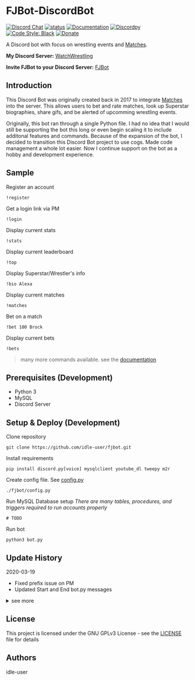 # FJBot-DiscordBot

[![Discord Chat](https://discordapp.com/api/guilds/361689774723170304/embed.png)](https://discord.gg/Q9mX5hQ/)
[![status](https://img.shields.io/badge/Project%20Status-inactive-inactive.svg)](#)
[![Documentation](https://readthedocs.org/projects/fjbot/badge/?version=latest)](https://fjbot.readthedocs.io/en/latest/)
[![Discordpy](https://img.shields.io/badge/discord-py-blue.svg)](https://github.com/Rapptz/discord.py)
[![Code Style: Black](https://img.shields.io/badge/code%20style-black-000000.svg)](https://github.com/ambv/black)
[![Donate](https://img.shields.io/badge/Donate-PayPal-green.svg)](https://www.paypal.com/cgi-bin/webscr?cmd=_donations&business=jesus_andrade45%40yahoo%2ecom&lc=US&item_name=GitHub%20Projects&currency_code=USD&bn=PP%2dDonationsBF%3abtn_donateCC_LG%2egif%3aNonHosted)

A Discord bot with focus on wrestling events and  [Matches](https://idleuser.com/projects/matches).

**My Discord Server:** [WatchWrestling](https://discord.gg/Q9mX5hQ)

**Invite FJBot to your Discord Server:** [FJBot](https://discordapp.com/oauth2/authorize?&client_id=364938585675137035&scope=bot&permissions=199680)

## Introduction

This Discord Bot was originally created back in 2017 to integrate [Matches](https://idleuser.com/projects/matches) into the server. This allows users to bet and rate matches, look up Superstar biographies, share gifs, and be alerted of upcomming wrestling events.

Originally, this bot ran through a single Python file. I had no idea that I would still be supporting the bot this long or even begin scaling it to include additonal features and commands. Because of the expansion of the bot, I decided to transition this Discord Bot project to use cogs. Made code management a whole lot easier.
Now I continue support on the bot as a hobby and development experience.


## Sample

Register an account
```console
!register
```

Get a login link via PM
```console
!login
```

Display current stats
```console
!stats
```

Display current leaderboard
```console
!top
```

Display Superstar/Wrestler's info
```console
!bio Alexa
```

Display current matches
```console
!matches
```

Bet on a match
```console
!bet 100 Brock
```

Display current bets
```console
!bets
```

> many more commands available.
> see the [documentation](https://fjbot.readthedocs.io/en/latest/)

##  Prerequisites (Development)

* Python 3
* MySQL
* Discord Server

## Setup & Deploy (Development)

Clone repository
```console
git clone https://github.com/idle-user/fjbot.git
```

Install requirements
```console
pip install discord.py[voice] mysqlclient youtube_dl tweepy m2r
```

Create config file. See [config.py](config.py)
```console
./fjbot/config.py
```

Run MySQL Database setup
*There are many tables, procedures, and triggers required to run accounts properly*
```console
# TODO
```

Run bot
```console
python3 bot.py
```


## Update History

2020-03-19
* Fixed prefix issue on PM
* Updated Start and End bot.py messages

<details>
    <summary>see more</summary>

2020-03-12
* Command name changes
* Formatting

2020-03-11
* Docstring and a lot of documentation
* Reconfigured config.py format
* Bug fixes

2020-03-06
* Updated config.py format
* Added option to change command prefix (multi-server support)
* Updated permission checks that required fixed values
* Moved event alerts from matches to scheduler cog
* Started FJBucks cog
* Updated README

2020-03-02
* Number formatting
* README overhaul coming soon

2020-01-17
* Fixed Scheduler COG
* Added support to Royal Rumble entry command

2020-01-06
* Added scheduler cog for routine alerts
* Fixed voice cog permissions for volume
* Updated config file formatting
* Removed weekly alerts from matches cog

2019-10-17
* Added AEW schedule
* Added chatango PM logging/display
* Removed Tweet tasks
* Fixes

2019-05-29
* Added basic logging
* Updated Match short-view text to include titles
* Fixed Mute and Unmute commands

2019-05-21
* Updated Matches command to display short view if too many
* Added current match command

2019-05-19
* Fixed User Register through Chatango
* Organized Chatang cog prints

2019-05-18
* Fixed User Match betting
* Fixed Match team searches

2019-05-17
* Added user register functionality
* Changed Discord message logging to prints (logging later)
* Added cooldown to Open Matches command
* Fixed betting command
* Fixed twitter cog
* Clean up

2019-05-16
* PEP 8 by using [Black](https://github.com/python/black/) - *bye-bye tabs ... :(*
* Code clean-up
* Still to be updated: twitter cog

2019-05-15
* Renamed fjbot.py to bot.py
* Updated admin commands
* Moved base user commands from matches cog to member cog
* Moved config.py to root
* Updated imports of all files
* Added a new error class for future use
* Removed unecessary log messages (moving to logging later)
* Added base royal rumble support
* Updated README structure and setup instructions
* Added 2019.05.14 updates because it mysteriously disappeared
* Still to be updated: twitter cog

2019-05-14
* Added voice cog (based on official example)
* Moved on_member_join to bot.py
* Added user reset password link command
* Updated command names and aliases
* Removed uneeded command based on rewrite

2019-05-13
* Complete rewrite in progress
* Superstar, DiscordUser, ChatangoUser, Match are now classes
* Complete overhaul of Database handling
* Database calls are now handled by the classes
* Updated function checks
* Renamed credentials.py to config.py
* Chatango Bot rewrite
* Update quickembed to support Class structures
* Cleaned up error handling
* Still be updated: twitter cog, voice cog

2019-05-06
* Complete update to comply with discord.py rewrite
* Bot messages are now embeded
* Removed cross-cog dependency
* Added quickembed.py to utils for quick embeded messages
* Commented out Tweepy unsupported calls (Repo does not support new Twitter API)
* Updated voice cog to search YouTube video by title or direct link
* Created a class for: Match, Superstar, Userstats
* Match and User classes can output their info in embed format
* Code cleanup

2019-02-05
* Added Voice cog (plays YouTube audio)
* Role checks are based only on IDs now
* Updated credential sample to include only IDs
* Added function for quick login for registered users
* Added a Discord Channel for Logging
* Added logging calls within project
* Twitter cog updated (functionality limited by latest Twitter API update)
* Updated query calls based on database table updates
* Various new functions added
* Text fixes

2018-10-14
* Added User class
* Updated cogs to use new User class
* Added direct PM to Discord Server owner function
* Updated admin cog checks
* Updated ch library with alterations (bugs found)
* Updated chatango cog to include match listings and betting
* Modifications to dbhandler to explicitly call queries
* Updated credentials to include Discord invite link
* Text fixes

2018-09-06
* Database redesign (to be included in repository)
* Various database optimization within dbhandler
* Created Class module for readability
* Removed \_\_obosolete__ directory
* Updated logging between cogs - all use main fjbot function now
* Added admin commands
* Heavily updated chatango cog
* Updated tweet log within twitter cog to use async functions
* Started progress on twitter cog to accept PMs
* Added additional checks
* Renamed wwe cog to matches
* Bug fixes

2018-06-24
* Updated database reference between cogs
* Added ch.py library used for the chatango.py cog
* Bug fixes

2018-06-10
* Bug fixes with cog communication

2018-06-09
* Transition to cog model

2018-06-08
* Initial introduction to GitHub

</details>

## License

This project is licensed under the GNU GPLv3 License - see the [LICENSE](LICENSE) file for details


## Authors

idle-user

